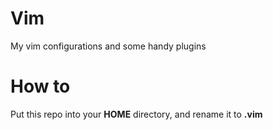 Vim
=======

My vim configurations and some handy plugins

# How to
Put this repo into your **HOME** directory, and rename it to **.vim**

